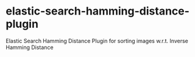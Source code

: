 # elastic-search-hamming-distance-plugin
Elastic Search Hamming Distance Plugin for sorting images w.r.t. Inverse Hamming Distance
